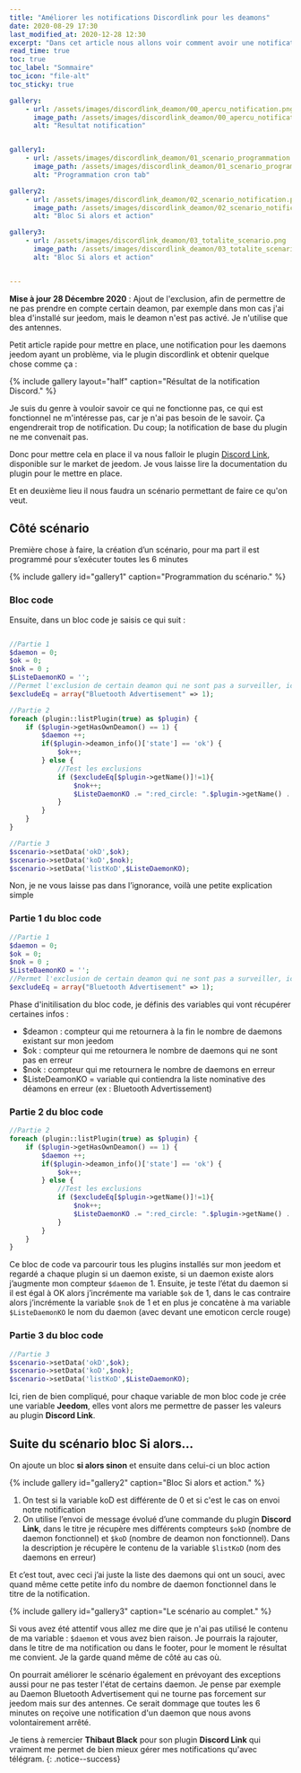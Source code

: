 ```yaml
---
title: "Améliorer les notifications Discordlink pour les deamons"
date: 2020-08-29 17:30
last_modified_at: 2020-12-28 12:30
excerpt: "Dans cet article nous allons voir comment avoir une notification des deamons arrêté dans jeedom sur discord"
read_time: true
toc: true
toc_label: "Sommaire"
toc_icon: "file-alt"
toc_sticky: true

gallery:
    - url: /assets/images/discordlink_deamon/00_apercu_notification.png
      image_path: /assets/images/discordlink_deamon/00_apercu_notification.png
      alt: "Resultat notification"


gallery1:
    - url: /assets/images/discordlink_deamon/01_scenario_programmation.png
      image_path: /assets/images/discordlink_deamon/01_scenario_programmation.png
      alt: "Programmation cron tab"

gallery2:
    - url: /assets/images/discordlink_deamon/02_scenario_notification.png
      image_path: /assets/images/discordlink_deamon/02_scenario_notification.png
      alt: "Bloc Si alors et action"

gallery3:
    - url: /assets/images/discordlink_deamon/03_totalite_scenario.png
      image_path: /assets/images/discordlink_deamon/03_totalite_scenario.png
      alt: "Bloc Si alors et action"


---
```

**Mise à jour 28 Décembre 2020** : Ajout de l'exclusion, afin de permettre de ne pas prendre en compte certain deamon, par exemple dans mon cas j'ai blea d'installé sur jeedom, mais le deamon n'est pas activé. Je n'utilise que des antennes.

Petit article rapide pour mettre en place, une notification pour les daemons jeedom ayant un problème, via le plugin discordlink et obtenir quelque chose comme ça :

{% include gallery layout="half" caption="Résultat de la notification Discord." %}

Je suis du genre à vouloir savoir ce qui ne fonctionne pas, ce qui est fonctionnel ne m'intéresse pas, car je n'ai pas besoin de le savoir. Ça engendrerait trop de notification. Du coup; la notification de base du plugin ne me convenait pas.

Donc pour mettre cela en place il va nous falloir le plugin [Discord Link](https://market.jeedom.com/index.php?v=d&p=market_display&id=3938), disponible sur le market de jeedom. Je vous laisse lire la documentation du plugin pour le mettre en place.

Et en deuxième lieu il nous faudra un scénario permettant de faire ce qu'on veut.

## Côté scénario

Première chose à faire, la création d’un scénario, pour ma part il est programmé pour s’exécuter toutes les 6 minutes

{% include gallery id="gallery1" caption="Programmation du scénario." %}



### Bloc code
Ensuite, dans un bloc code je saisis ce qui suit  :

```php

//Partie 1
$daemon = 0;
$ok = 0;
$nok = 0 ;
$ListeDaemonKO = '';
//Permet l'exclusion de certain deamon qui ne sont pas a surveiller, ici dans l'exemple Blea qui ne tournerais pas sur jeedom mais sur des antennes
$excludeEq = array("Bluetooth Advertisement" => 1);

//Partie 2
foreach (plugin::listPlugin(true) as $plugin) {
	if ($plugin->getHasOwnDeamon() == 1) {
		$daemon ++;
		if($plugin->deamon_info()['state'] == 'ok') {
			$ok++;
		} else {
			//Test les exclusions
			if ($excludeEq[$plugin->getName()]!=1){
				$nok++;
				$ListeDaemonKO .= ":red_circle: ".$plugin->getName() . "\n";
			}
		}
	}
}

//Partie 3
$scenario->setData('okD',$ok);
$scenario->setData('koD',$nok);
$scenario->setData('listKoD',$ListeDaemonKO);
```

Non, je ne vous laisse pas dans l’ignorance, voilà une petite explication simple

### Partie 1 du bloc code

```php
//Partie 1
$daemon = 0;
$ok = 0;
$nok = 0 ;
$ListeDaemonKO = '';
//Permet l'exclusion de certain deamon qui ne sont pas a surveiller, ici dans l'exemple Blea qui ne tournerais pas sur jeedom mais sur des antennes
$excludeEq = array("Bluetooth Advertisement" => 1);
```

Phase d'initilisation du bloc code, je définis des variables qui vont récupérer certaines infos :

* $deamon : compteur qui me retournera à la fin le nombre de daemons existant sur mon jeedom
* $ok : compteur qui me retournera le nombre de daemons qui ne sont pas en erreur
* $nok : compteur qui me retournera le nombre de daemons en erreur
* $ListeDeamonKO = variable qui contiendra la liste nominative des déamons en erreur (ex : Bluetooth Advertissement)

### Partie 2 du bloc code

```php
//Partie 2
foreach (plugin::listPlugin(true) as $plugin) {
	if ($plugin->getHasOwnDeamon() == 1) {
		$daemon ++;
		if($plugin->deamon_info()['state'] == 'ok') {
			$ok++;
		} else {
			//Test les exclusions
			if ($excludeEq[$plugin->getName()]!=1){
				$nok++;
				$ListeDaemonKO .= ":red_circle: ".$plugin->getName() . "\n";
			}
		}
	}
}
```

Ce bloc de code va parcourir tous les plugins installés sur mon jeedom et regardé a chaque plugin si un daemon existe, si un daemon existe alors j’augmente mon compteur `$daemon` de 1. Ensuite, je teste l’état du daemon si il est égal à OK alors j’incrémente ma variable `$ok` de 1, dans le cas contraire alors j’incrémente la variable `$nok` de 1 et en plus je concatène à ma variable `$ListeDaemonKO` le nom du daemon (avec devant une emoticon cercle rouge) 

### Partie 3 du bloc code

```php
//Partie 3
$scenario->setData('okD',$ok);
$scenario->setData('koD',$nok);
$scenario->setData('listKoD',$ListeDaemonKO);
```

Ici, rien de bien compliqué, pour chaque variable de mon bloc code je crée une variable **Jeedom**, elles vont alors me permettre de passer les valeurs au plugin **Discord Link**.

## Suite du scénario bloc Si alors...

On ajoute un bloc **si alors sinon** et ensuite dans celui-ci un bloc action

{% include gallery id="gallery2" caption="Bloc Si alors et action." %}

1. On test si la variable koD est différente de 0 et si c'est le cas on envoi notre notification
2. On utilise l’envoi de message évolué d’une commande du plugin **Discord Link**, dans le titre je récupère mes différents compteurs `$okD` (nombre de daemon fonctionnel) et `$koD` (nombre de deamon non fonctionnel). Dans la description je récupère le contenu de la variable `$listKoD` (nom des daemons en erreur)

Et c’est tout, avec ceci j’ai juste la liste des daemons qui ont un souci, avec quand même cette petite info du nombre de daemon fonctionnel dans le titre de la notification.

{% include gallery id="gallery3" caption="Le scénario au complet." %}

Si vous avez été attentif vous allez me dire que je n'ai pas utilisé le contenu de ma variable : `$daemon` et vous avez bien raison. Je pourrais la rajouter, dans le titre de ma notification ou dans le footer, pour le moment le résultat me convient. Je la garde quand même de côté au cas où.


On pourrait améliorer le scénario également en prévoyant des exceptions aussi pour ne pas tester l'état de certains daemon. Je pense par exemple au Daemon Bluetooth Advertisement qui ne tourne pas forcement sur jeedom mais sur des antennes. Ce serait dommage que toutes les 6 minutes on reçoive une notification d'un daemon que nous avons volontairement arrêté.



Je tiens à remercier **Thibaut Black** pour son plugin **Discord Link** qui vraiment me permet de bien mieux gérer mes notifications qu'avec télégram.
{: .notice--success}
